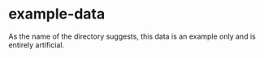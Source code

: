 # example-data

As the name of the directory suggests,
this data is an example only
and is entirely artificial.
